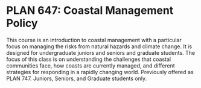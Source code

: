 # PLAN 647: Coastal Management Policy

This course is an introduction to coastal management with a particular focus on managing the risks from natural hazards and climate change. It is designed for undergraduate juniors and seniors and graduate students. The focus of this class is on understanding the challenges that coastal communities face, how coasts are currently managed, and different strategies for responding in a rapidly changing world. Previously offered as PLAN 747. Juniors, Seniors, and Graduate students only.
